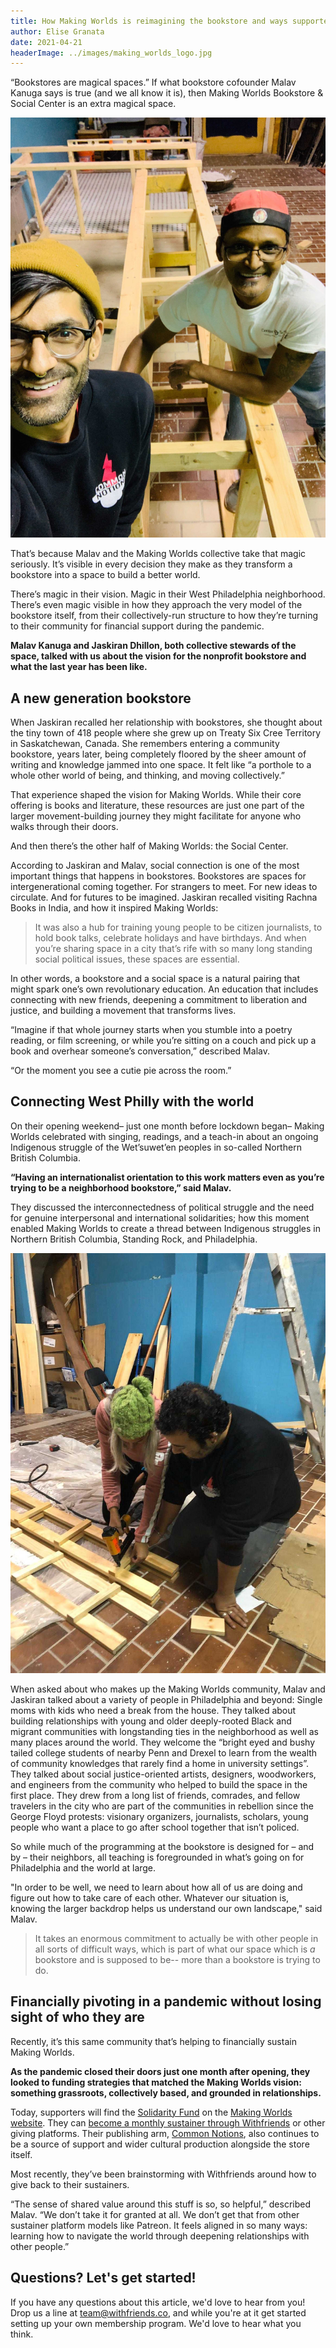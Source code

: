 ```yaml
---
title: How Making Worlds is reimagining the bookstore and ways supporters can give back
author: Elise Granata
date: 2021-04-21
headerImage: ../images/making_worlds_logo.jpg
---
```


“Bookstores are magical spaces.” If what bookstore cofounder Malav Kanuga says is true (and we all know it is), then Making Worlds Bookstore & Social Center is an extra magical space.

<!-- end -->

![making_worlds_profile.jpg](../images/making_worlds_profile.jpg)

That’s because Malav and the Making Worlds collective take that magic seriously. It’s visible in every decision they make as they transform a bookstore into a space to build a better world.

There’s magic in their vision. Magic in their West Philadelphia neighborhood. There’s even magic visible in how they approach the very model of the bookstore itself, from their collectively-run structure to how they’re turning to their community for financial support during the pandemic.

**Malav Kanuga and Jaskiran Dhillon, both collective stewards of the space, talked with us about the vision for the nonprofit bookstore and what the last year has been like.**

## A new generation bookstore

When Jaskiran recalled her relationship with bookstores, she thought about the tiny town of 418 people where she grew up on Treaty Six Cree Territory in Saskatchewan, Canada. She remembers entering a community bookstore, years later, being completely floored by the sheer amount of writing and knowledge jammed into one space. It felt like “a porthole to a whole other world of being, and thinking, and moving collectively.”

That experience shaped the vision for Making Worlds. While their core offering is books and literature, these resources are just one part of the larger movement-building journey they might facilitate for anyone who walks through their doors.

And then there’s the other half of Making Worlds: the Social Center.

According to Jaskiran and Malav, social connection is one of the most important things that happens in bookstores. Bookstores are spaces for intergenerational coming together. For strangers to meet. For new ideas to circulate. And for futures to be imagined. Jaskiran recalled visiting Rachna Books in India, and how it inspired Making Worlds:

> It was also a hub for training young people to be citizen journalists, to hold book talks, celebrate holidays and have birthdays. And when you’re
> sharing space in a city that’s rife with so many long standing social political issues, these spaces are essential.

In other words, a bookstore and a social space is a natural pairing that might spark one’s own revolutionary education. An education that includes connecting with new friends, deepening a commitment to liberation and justice, and building a movement that transforms lives.

“Imagine if that whole journey starts when you stumble into a poetry reading, or film screening, or while you’re sitting on a couch and pick up a book and overhear someone’s conversation,” described Malav. 

“Or the moment you see a cutie pie across the room.”

## Connecting West Philly with the world

On their opening weekend– just one month before lockdown began– Making Worlds celebrated with singing, readings, and a teach-in about an ongoing Indigenous struggle of the Wetʼsuwetʼen peoples in so-called Northern British Columbia. 

**“Having an internationalist orientation to this work matters even as you’re trying to be a neighborhood bookstore,” said Malav.**

They discussed the interconnectedness of political struggle and the need for genuine interpersonal and international solidarities; how this moment enabled Making Worlds to create a thread between Indigenous struggles in Northern British Columbia, Standing Rock, and Philadelphia. 

![making_worlds_candid.jpg](../images/making_worlds_candid.jpg)

When asked about who makes up the Making Worlds community, Malav and Jaskiran talked about a variety of people in Philadelphia and beyond: Single moms with kids who need a break from the house. They talked about building relationships with young and older deeply-rooted Black and migrant communities  with longstanding ties in the neighborhood as well as many places around the world. They welcome the “bright eyed and bushy tailed college students of nearby Penn and Drexel to learn from the wealth of community knowledges that rarely find a home in university settings”. They talked about social justice-oriented artists, designers, woodworkers, and engineers from the community who helped  to build the space in the first place. They drew from a long list of friends, comrades, and fellow travelers in the city who are part of the communities in rebellion since the George Floyd protests: visionary organizers, journalists, scholars, young people who want a place to go after school together that isn’t policed.

So while much of the programming at the bookstore is designed for – and by – their neighbors, all teaching is foregrounded in what’s going on for Philadelphia and the world at large. 

"In order to be well, we need to learn about how all of us are doing and figure out how to take care of each other.  Whatever our situation is, knowing the larger backdrop helps us understand our own landscape," said Malav.

> It takes an enormous commitment to actually be with other people in all sorts of difficult ways, which is part of what our space which is *a* bookstore and is supposed to be-- more than a bookstore is trying to do.

## Financially pivoting in a pandemic without losing sight of who they are 

Recently, it’s this same community that’s helping to financially sustain Making Worlds. 

**As the pandemic closed their doors just one month after opening, they looked to funding strategies that matched the Making Worlds vision: something grassroots, collectively based, and grounded in relationships.**

Today, supporters will find the [Solidarity Fund](https://www.makingworldsbooks.org/solidarity-fund) on the [Making Worlds website](https://www.makingworldsbooks.org). They can [become a monthly sustainer through Withfriends](http://withfriends.co/making_worlds/join) or other giving platforms. Their publishing arm, [Common Notions](https://withfriends.co/common_notions/join), also continues to be a source of support and wider cultural production alongside the store itself.

Most recently, they’ve been brainstorming with Withfriends around how to give back to their sustainers. 

“The sense of shared value around this stuff is so, so helpful,” described Malav. “We don’t take it for granted at all. We don’t get that from other sustainer platform models like Patreon. It feels aligned in so many ways: learning how to navigate the world through deepening relationships with other people.”


## Questions? Let's get started!

If you have any questions about this article, we'd love to hear from you! Drop
us a line at team@withfriends.co, and while you're at it get started setting up
your own membership program. We'd love to hear what you think.
